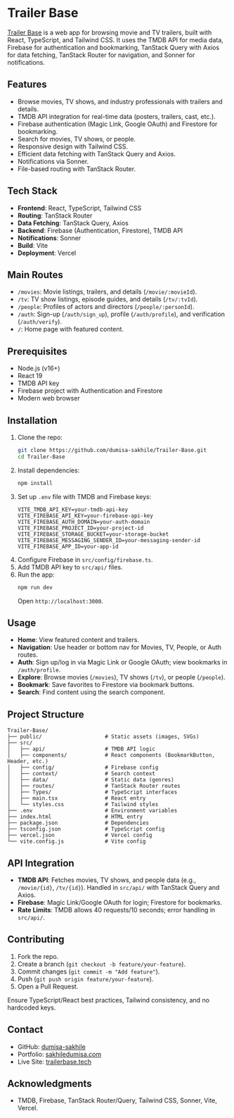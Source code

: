 # Trailer Base

[Trailer Base](https://trailer-base.vercel.app) is a web app for browsing movie and TV trailers, built with React, TypeScript, and Tailwind CSS. It uses the TMDB API for media data, Firebase for authentication and bookmarking, TanStack Query with Axios for data fetching, TanStack Router for navigation, and Sonner for notifications.

## Features
- Browse movies, TV shows, and industry professionals with trailers and details.
- TMDB API integration for real-time data (posters, trailers, cast, etc.).
- Firebase authentication (Magic Link, Google OAuth) and Firestore for bookmarking.
- Search for movies, TV shows, or people.
- Responsive design with Tailwind CSS.
- Efficient data fetching with TanStack Query and Axios.
- Notifications via Sonner.
- File-based routing with TanStack Router.

## Tech Stack
- **Frontend**: React, TypeScript, Tailwind CSS
- **Routing**: TanStack Router
- **Data Fetching**: TanStack Query, Axios
- **Backend**: Firebase (Authentication, Firestore), TMDB API
- **Notifications**: Sonner
- **Build**: Vite
- **Deployment**: Vercel

## Main Routes
- `/movies`: Movie listings, trailers, and details (`/movie/:movieId`).
- `/tv`: TV show listings, episode guides, and details (`/tv/:tvId`).
- `/people`: Profiles of actors and directors (`/people/:personId`).
- `/auth`: Sign-up (`/auth/sign_up`), profile (`/auth/profile`), and verification (`/auth/verify`).
- `/`: Home page with featured content.

## Prerequisites
- Node.js (v16+)
- React 19
- TMDB API key
- Firebase project with Authentication and Firestore
- Modern web browser

## Installation
1. Clone the repo:
   ```bash
   git clone https://github.com/dumisa-sakhile/Trailer-Base.git
   cd Trailer-Base
   ```
2. Install dependencies:
   ```bash
   npm install
   ```
3. Set up `.env` file with TMDB and Firebase keys:
   ```env
   VITE_TMDB_API_KEY=your-tmdb-api-key
   VITE_FIREBASE_API_KEY=your-firebase-api-key
   VITE_FIREBASE_AUTH_DOMAIN=your-auth-domain
   VITE_FIREBASE_PROJECT_ID=your-project-id
   VITE_FIREBASE_STORAGE_BUCKET=your-storage-bucket
   VITE_FIREBASE_MESSAGING_SENDER_ID=your-messaging-sender-id
   VITE_FIREBASE_APP_ID=your-app-id
   ```
4. Configure Firebase in `src/config/firebase.ts`.
5. Add TMDB API key to `src/api/` files.
6. Run the app:
   ```bash
   npm run dev
   ```
   Open `http://localhost:3000`.

## Usage
- **Home**: View featured content and trailers.
- **Navigation**: Use header or bottom nav for Movies, TV, People, or Auth routes.
- **Auth**: Sign up/log in via Magic Link or Google OAuth; view bookmarks in `/auth/profile`.
- **Explore**: Browse movies (`/movies`), TV shows (`/tv`), or people (`/people`).
- **Bookmark**: Save favorites to Firestore via bookmark buttons.
- **Search**: Find content using the search component.

## Project Structure
```
Trailer-Base/
├── public/                    # Static assets (images, SVGs)
├── src/
│   ├── api/                   # TMDB API logic
│   ├── components/            # React components (BookmarkButton, Header, etc.)
│   ├── config/                # Firebase config
│   ├── context/               # Search context
│   ├── data/                  # Static data (genres)
│   ├── routes/                # TanStack Router routes
│   ├── Types/                 # TypeScript interfaces
│   ├── main.tsx               # React entry
│   └── styles.css             # Tailwind styles
├── .env                       # Environment variables
├── index.html                 # HTML entry
├── package.json               # Dependencies
├── tsconfig.json              # TypeScript config
├── vercel.json                # Vercel config
└── vite.config.js             # Vite config
```

## API Integration
- **TMDB API**: Fetches movies, TV shows, and people data (e.g., `/movie/{id}`, `/tv/{id}`). Handled in `src/api/` with TanStack Query and Axios.
- **Firebase**: Magic Link/Google OAuth for login; Firestore for bookmarks.
- **Rate Limits**: TMDB allows 40 requests/10 seconds; error handling in `src/api/`.

## Contributing
1. Fork the repo.
2. Create a branch (`git checkout -b feature/your-feature`).
3. Commit changes (`git commit -m "Add feature"`).
4. Push (`git push origin feature/your-feature`).
5. Open a Pull Request.

Ensure TypeScript/React best practices, Tailwind consistency, and no hardcoded keys.


## Contact
- GitHub: [dumisa-sakhile](https://github.com/dumisa-sakhile)
- Portfolio: [sakhiledumisa.com](https://sakhiledumisa.com)
- Live Site: [trailerbase.tech](https://trailerbase.tech)

## Acknowledgments
- TMDB, Firebase, TanStack Router/Query, Tailwind CSS, Sonner, Vite, Vercel.

